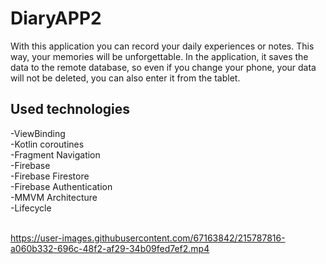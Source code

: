 # DiaryAPP2
With this application you can record your daily experiences or notes. This way, your memories will be unforgettable. In the application, it saves the data to the remote database, so even if you change your phone, your data will not be deleted, you can also enter it from the tablet.
<br>
## Used technologies<br>
-ViewBinding<br>
-Kotlin coroutines<br>
-Fragment Navigation<br>
-Firebase<br>
-Firebase Firestore<br>
-Firebase Authentication<br>
-MMVM Architecture<br>
-Lifecycle<br><br>

https://user-images.githubusercontent.com/67163842/215787816-a060b332-696c-48f2-af29-34b09fed7ef2.mp4

